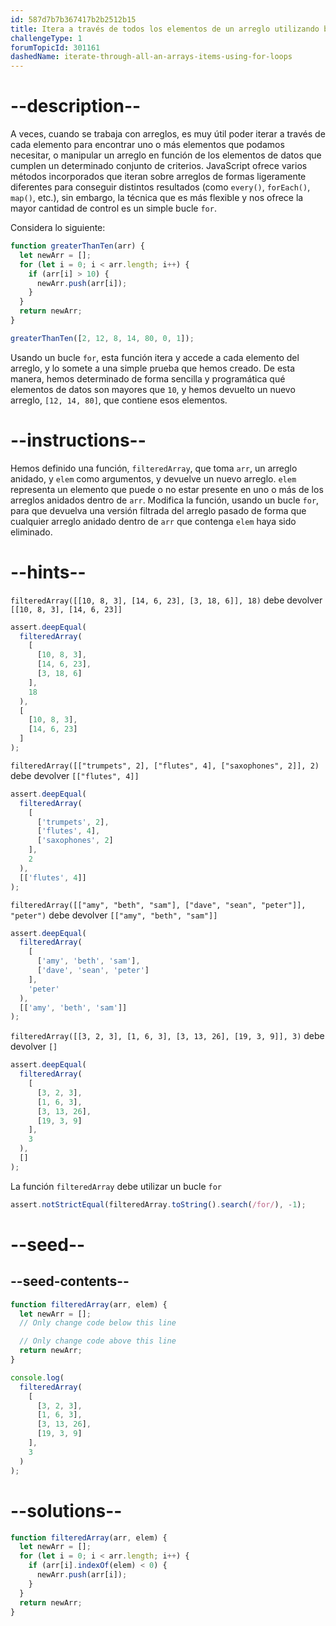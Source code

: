 ```yaml
---
id: 587d7b7b367417b2b2512b15
title: Itera a través de todos los elementos de un arreglo utilizando bucles "for"
challengeType: 1
forumTopicId: 301161
dashedName: iterate-through-all-an-arrays-items-using-for-loops
---
```


# --description--

A veces, cuando se trabaja con arreglos, es muy útil poder iterar a través de cada elemento para encontrar uno o más elementos que podamos necesitar, o manipular un arreglo en función de los elementos de datos que cumplen un determinado conjunto de criterios. JavaScript ofrece varios métodos incorporados que iteran sobre arreglos de formas ligeramente diferentes para conseguir distintos resultados (como `every()`, `forEach()`, `map()`, etc.), sin embargo, la técnica que es más flexible y nos ofrece la mayor cantidad de control es un simple bucle `for`.

Considera lo siguiente:

```js
function greaterThanTen(arr) {
  let newArr = [];
  for (let i = 0; i < arr.length; i++) {
    if (arr[i] > 10) {
      newArr.push(arr[i]);
    }
  }
  return newArr;
}

greaterThanTen([2, 12, 8, 14, 80, 0, 1]);
```

Usando un bucle `for`, esta función itera y accede a cada elemento del arreglo, y lo somete a una simple prueba que hemos creado. De esta manera, hemos determinado de forma sencilla y programática qué elementos de datos son mayores que `10`, y hemos devuelto un nuevo arreglo, `[12, 14, 80]`, que contiene esos elementos.

# --instructions--

Hemos definido una función, `filteredArray`, que toma `arr`, un arreglo anidado, y `elem` como argumentos, y devuelve un nuevo arreglo. `elem` representa un elemento que puede o no estar presente en uno o más de los arreglos anidados dentro de `arr`. Modifica la función, usando un bucle `for`, para que devuelva una versión filtrada del arreglo pasado de forma que cualquier arreglo anidado dentro de `arr` que contenga `elem` haya sido eliminado.

# --hints--

`filteredArray([[10, 8, 3], [14, 6, 23], [3, 18, 6]], 18)` debe devolver `[[10, 8, 3], [14, 6, 23]]`

```js
assert.deepEqual(
  filteredArray(
    [
      [10, 8, 3],
      [14, 6, 23],
      [3, 18, 6]
    ],
    18
  ),
  [
    [10, 8, 3],
    [14, 6, 23]
  ]
);
```

`filteredArray([["trumpets", 2], ["flutes", 4], ["saxophones", 2]], 2)` debe devolver `[["flutes", 4]]`

```js
assert.deepEqual(
  filteredArray(
    [
      ['trumpets', 2],
      ['flutes', 4],
      ['saxophones', 2]
    ],
    2
  ),
  [['flutes', 4]]
);
```

`filteredArray([["amy", "beth", "sam"], ["dave", "sean", "peter"]], "peter")` debe devolver `[["amy", "beth", "sam"]]`

```js
assert.deepEqual(
  filteredArray(
    [
      ['amy', 'beth', 'sam'],
      ['dave', 'sean', 'peter']
    ],
    'peter'
  ),
  [['amy', 'beth', 'sam']]
);
```

`filteredArray([[3, 2, 3], [1, 6, 3], [3, 13, 26], [19, 3, 9]], 3)` debe devolver `[]`

```js
assert.deepEqual(
  filteredArray(
    [
      [3, 2, 3],
      [1, 6, 3],
      [3, 13, 26],
      [19, 3, 9]
    ],
    3
  ),
  []
);
```

La función `filteredArray` debe utilizar un bucle `for`

```js
assert.notStrictEqual(filteredArray.toString().search(/for/), -1);
```

# --seed--

## --seed-contents--

```js
function filteredArray(arr, elem) {
  let newArr = [];
  // Only change code below this line

  // Only change code above this line
  return newArr;
}

console.log(
  filteredArray(
    [
      [3, 2, 3],
      [1, 6, 3],
      [3, 13, 26],
      [19, 3, 9]
    ],
    3
  )
);
```

# --solutions--

```js
function filteredArray(arr, elem) {
  let newArr = [];
  for (let i = 0; i < arr.length; i++) {
    if (arr[i].indexOf(elem) < 0) {
      newArr.push(arr[i]);
    }
  }
  return newArr;
}
```
